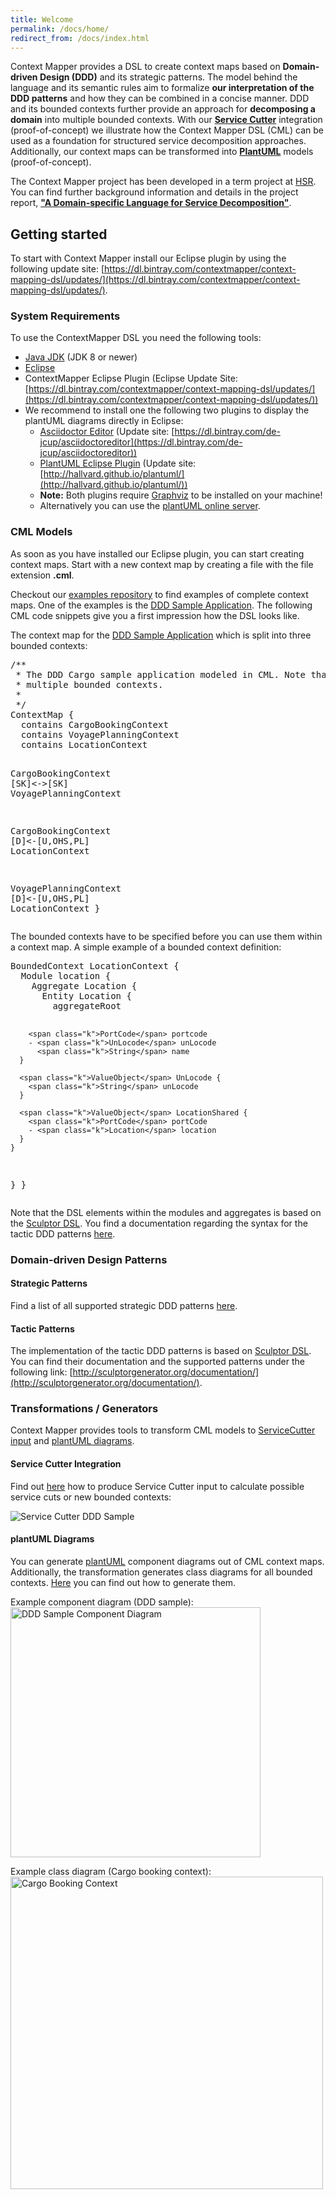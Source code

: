```yaml
---
title: Welcome
permalink: /docs/home/
redirect_from: /docs/index.html
---
```


Context Mapper provides a DSL to create context maps based on **Domain-driven Design (DDD)** and its strategic patterns. 
The model behind the language and its semantic rules aim to formalize **our interpretation of the DDD patterns** and how they can be 
combined in a concise manner. DDD and its bounded contexts further provide an approach for **decomposing a domain** into multiple 
bounded contexts. With our **[Service Cutter](https://servicecutter.github.io/)** integration (proof-of-concept) we illustrate how 
the Context Mapper DSL (CML) can be used as a foundation for structured service decomposition approaches. 
Additionally, our context maps can be transformed into **[PlantUML](http://plantuml.com/)** models (proof-of-concept).

The Context Mapper project has been developed in a term project at [HSR](https://www.hsr.ch). You can find further background information 
and details in the project report, **["A Domain-specific Language for Service Decomposition"](https://eprints.hsr.ch/722/)**.

## Getting started
To start with Context Mapper install our Eclipse plugin by using the following update site: [https://dl.bintray.com/contextmapper/context-mapping-dsl/updates/](https://dl.bintray.com/contextmapper/context-mapping-dsl/updates/).

### System Requirements
To use the ContextMapper DSL you need the following tools:

* [Java JDK](https://www.oracle.com/technetwork/java/javase/downloads/jdk8-downloads-2133151.html) (JDK 8 or newer)
* [Eclipse](https://www.eclipse.org/downloads/packages/)
* ContextMapper Eclipse Plugin (Eclipse Update Site: [https://dl.bintray.com/contextmapper/context-mapping-dsl/updates/](https://dl.bintray.com/contextmapper/context-mapping-dsl/updates/))
* We recommend to install one the following two plugins to display the plantUML diagrams directly in Eclipse:
    * [Asciidoctor Editor](https://marketplace.eclipse.org/content/asciidoctor-editor) (Update site: [https://dl.bintray.com/de-jcup/asciidoctoreditor](https://dl.bintray.com/de-jcup/asciidoctoreditor))
    * [PlantUML Eclipse Plugin](https://github.com/hallvard/plantuml) (Update site: [http://hallvard.github.io/plantuml/](http://hallvard.github.io/plantuml/))
    * **Note:** Both plugins require [Graphviz](http://www.graphviz.org/) to be installed on your machine!
    * Alternatively you can use the [plantUML online server](http://www.plantuml.com/plantuml/uml).

### CML Models
As soon as you have installed our Eclipse plugin, you can start creating context maps. Start with a new context map by creating a file with the file extension **.cml**.

Checkout our [examples repository](https://github.com/ContextMapper/context-mapper-examples) to find examples of complete context maps. One of the examples is the [DDD Sample Application](https://github.com/citerus/dddsample-core). The following CML code snippets
give you a first impression how the DSL looks like.

The context map for the [DDD Sample Application](https://github.com/citerus/dddsample-core) which is split into three bounded contexts:

<div class="highlight"><pre><span></span><span class="c">/** </span>
<span class="c"> * The DDD Cargo sample application modeled in CML. Note that we split the application into </span>
<span class="c"> * multiple bounded contexts.</span>
<span class="c"> *</span>
<span class="c"> */</span>
<span class="k">ContextMap</span> {
  <span class="k">contains</span> CargoBookingContext
  <span class="k">contains</span> VoyagePlanningContext
  <span class="k">contains</span> LocationContext
  
  CargoBookingContext [<span class="k">SK</span>]&lt;-&gt;[<span class="k">SK</span>] VoyagePlanningContext
  
  CargoBookingContext [<span class="k">D</span>]&lt;-[<span class="k">U</span>,<span class="k">OHS</span>,<span class="k">PL</span>] LocationContext

  VoyagePlanningContext [<span class="k">D</span>]&lt;-[<span class="k">U</span>,<span class="k">OHS</span>,<span class="k">PL</span>] LocationContext
}
</pre></div>

The bounded contexts have to be specified before you can use them within a context map.
A simple example of a bounded context definition:

<div class="highlight"><pre><span></span><span class="k">BoundedContext</span> LocationContext {
  <span class="k">Module</span> location {
    <span class="k">Aggregate</span> Location {
      <span class="k">Entity</span> Location {
        <span class="k">aggregateRoot</span>

        <span class="k">PortCode</span> portcode
        - <span class="k">UnLocode</span> unLocode
          <span class="k">String</span> name
      }

      <span class="k">ValueObject</span> UnLocode {
        <span class="k">String</span> unLocode
      }

      <span class="k">ValueObject</span> LocationShared {
        <span class="k">PortCode</span> portCode
        - <span class="k">Location</span> location
      }
    }
  }
}
</pre></div>

Note that the DSL elements within the modules and aggregates is based on the [Sculptor DSL](https://github.com/sculptor/sculptor). You find a documentation regarding the syntax for the tactic DDD patterns [here](http://sculptorgenerator.org/documentation/).

### Domain-driven Design Patterns

#### Strategic Patterns
Find a list of all supported strategic DDD patterns [here](/docs/language-reference/).

#### Tactic Patterns
The implementation of the tactic DDD patterns is based on [Sculptor DSL](https://github.com/sculptor/sculptor). You can find their documentation and the supported patterns under the following link: [http://sculptorgenerator.org/documentation/](http://sculptorgenerator.org/documentation/).

### Transformations / Generators
Context Mapper provides tools to transform CML models to [ServiceCutter input](https://servicecutter.github.io/) and [plantUML diagrams](http://plantuml.com/).

#### Service Cutter Integration
Find out [here](/docs/service-cutter/) how to produce Service Cutter input to calculate possible service cuts or new bounded contexts:

![Service Cutter DDD Sample](/img/service-cutter-ddd-sample.png)

#### plantUML Diagrams
You can generate [plantUML](http://plantuml.com/) component diagrams out of CML context maps. Additionally, the transformation generates class diagrams for all bounded contexts. [Here](/docs/plant-uml/) you can find out how to generate them.

Example component diagram (DDD sample): 
<img src="/img/plantuml-ddd-sample.png" alt="DDD Sample Component Diagram" width="400px">

Example class diagram (Cargo booking context): 
<img src="/img/plantuml-cargo-booking-context.png" alt="Cargo Booking Context" width="500px">




